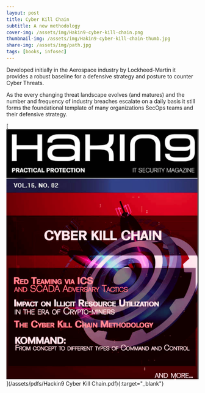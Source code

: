 ```yaml
---
layout: post
title: Cyber Kill Chain
subtitle: A new methodology
cover-img: /assets/img/Hakin9-cyber-kill-chain.png
thumbnail-img: /assets/img/Hakin9-cyber-kill-chain-thumb.jpg
share-img: /assets/img/path.jpg
tags: [books, infosec]
---
```


Developed initially in the Aerospace industry by Lockheed-Martin it provides a robust baseline for a defensive strategy and posture to counter Cyber Threats.

As the every changing threat landscape evolves (and matures) and the number and frequency of industry breaches escalate on a daily basis it still forms the foundational template of many organizations SecOps teams and their defensive strategy.

[![Cyber Kill Chain](/assets/img/Hackin9-Cyber-Kill-Chain-cover.png)](/assets/pdfs/Hackin9 Cyber Kill Chain.pdf){:target="_blank"}

